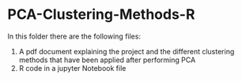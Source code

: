# PCA-Clustering-Methods-R
In this folder there are the following files:
  1) A pdf document explaining the project and the different clustering methods that have been applied after performing PCA
  2) R code in a jupyter Notebook file
